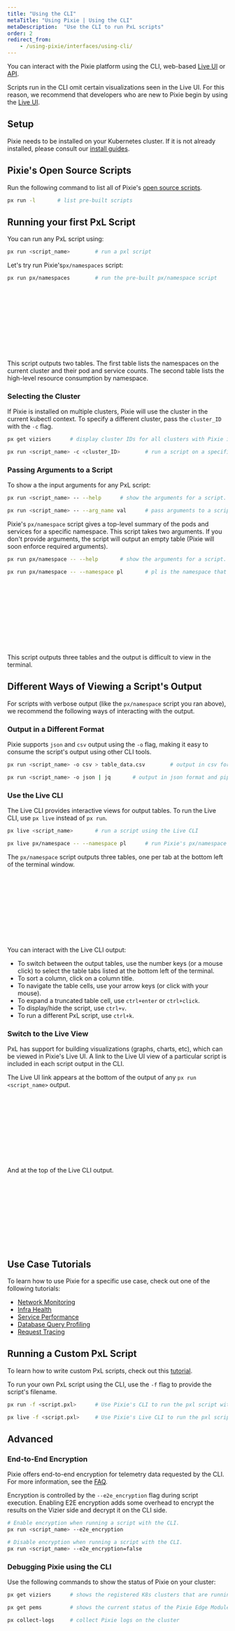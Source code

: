 ```yaml
---
title: "Using the CLI"
metaTitle: "Using Pixie | Using the CLI"
metaDescription:  "Use the CLI to run PxL scripts"
order: 2
redirect_from:
    - /using-pixie/interfaces/using-cli/
---
```


You can interact with the Pixie platform using the CLI, web-based [Live UI](/using-pixie/using-live-ui) or [API](/using-pixie/api-quick-start).

Scripts run in the CLI omit certain visualizations seen in the Live UI. For this reason, we recommend that developers who are new to Pixie begin by using the [Live UI](/using-pixie/using-live-ui).

## Setup

Pixie needs to be installed on your Kubernetes cluster. If it is not already installed, please consult our [install guides](/installing-pixie/).

## Pixie's Open Source Scripts

Run the following command to list all of Pixie's [open source scripts](https://github.com/pixie-labs/pixie/tree/main/src/pxl_scripts).

```bash
px run -l		# list pre-built scripts
```

## Running your first PxL Script

You can run any PxL script using:

```bash
px run <script_name>		# run a pxl script
```

Let's try run Pixie's`px/namespaces` script:

```bash
px run px/namespaces		# run the pre-built px/namespace script
```

<svg title='Output of the px/namespaces script in the CLI.' src='cli/cli-1.png'/>

This script outputs two tables. The first table lists the namespaces on the current cluster and their pod and service counts. The second table lists the high-level resource consumption by namespace.

### Selecting the Cluster

If Pixie is installed on multiple clusters, Pixie will use the cluster in the current kubectl context. To specify a different cluster, pass the `cluster_ID` with the `-c` flag.

```bash
px get viziers		# display cluster IDs for all clusters with Pixie installed

px run <script_name> -c <cluster_ID>		# run a script on a specific cluster
```

### Passing Arguments to a Script

To show a the input arguments for any PxL script:

```bash
px run <script_name> -- --help		# show the arguments for a script.

px run <script_name> -- --arg_name val		# pass arguments to a script
```

Pixie's `px/namespace` script gives a top-level summary of the pods and services for a specific namespace. This script takes two arguments. If you don't provide arguments, the script will output an empty table (Pixie will soon enforce required arguments).

```bash
px run px/namespace -- --help		# show the arguments for a script.

px run px/namespace -- --namespace pl		# pl is the namespace that Pixie is installed to (by default)
```

<svg title='Output of the px/namespace script in the CLI. ' src='cli/cli-2.png'/>

This script outputs three tables and the output is difficult to view in the terminal.

## Different Ways of Viewing a Script's Output

For scripts with verbose output (like the `px/namespace` script you ran above), we recommend the following ways of interacting with the output.

### Output in a Different Format

Pixie supports `json` and `csv` output using the `-o` flag, making it easy to consume the script's output using other CLI tools.

```bash
px run <script_name> -o csv > table_data.csv		# output in csv format and redirect to a file

px run <script_name> -o json | jq		# output in json format and pipe to jq
```

### Use the Live CLI

The Live CLI provides interactive views for output tables. To run the Live CLI, use `px live` instead of `px run`.

```bash
px live <script_name>		# run a script using the Live CLI

px live px/namespace -- --namespace pl		# run Pixie's px/namespace script
```

The `px/namespace` script outputs three tables, one per tab at the bottom left of the terminal window.

<svg title='Output of the px/namespace script in the Live CLI.' src='cli/cli-3.png'/>

You can interact with the Live CLI output:

- To switch between the output tables, use the number keys (or a mouse click) to select the table tabs listed at the bottom left of the terminal.
- To sort a column, click on a column title.
- To navigate the table cells, use your arrow keys (or click with your mouse).
- To expand a truncated table cell, use `ctrl+enter` or `ctrl+click`.
- To display/hide the script, use `ctrl+v`.
- To run a different PxL script, use `ctrl+k`.

### Switch to the Live View

PxL has support for building visualizations (graphs, charts, etc), which can be viewed in Pixie's Live UI.  A link to the Live UI view of a particular script is included in each script output in the CLI.

The Live UI link appears at the bottom of the output of any `px run <script_name>` output.

<svg title='Linking to the Live UI view of a script from the CLI.' src='cli/cli-4.png'/>

And at the top of the Live CLI output.

<svg title='Linking to the Live UI view of a script from the Live CLI.'  src='cli/cli-5.png'/>

## Use Case Tutorials

To learn how to use Pixie for a specific use case, check out one of the following tutorials:

- [Network Monitoring](/tutorials/pixie-101/network-monitoring/)
- [Infra Health](/tutorials/pixie-101/infra-health/)
- [Service Performance](/tutorials/pixie-101/service-performance/)
- [Database Query Profiling](/tutorials/pixie-101/database-query-profiling/)
- [Request Tracing](/tutorials/pixie-101/request-tracing/)

## Running a Custom PxL Script

To learn how to write custom PxL scripts, check out this [tutorial](/tutorials/pxl-scripts/write-pxl-scripts).

To run your own PxL script using the CLI, use the `-f` flag to provide the script's filename.

```bash
px run -f <script.pxl>		# Use Pixie's CLI to run the pxl script with the provided filename

px live -f <script.pxl>		# Use Pixie's Live CLI to run the pxl script with the provided filename
```

## Advanced

### End-to-End Encryption

Pixie offers end-to-end encryption for telemetry data requested by the CLI. For more information, see the [FAQ](/about-pixie/faq#how-does-pixie-secure-its-data).

Encryption is controlled by the `--e2e_encryption` flag during script execution. Enabling E2E encryption adds some overhead to encrypt the results on the Vizier side and decrypt it on the CLI side.

```bash
# Enable encryption when running a script with the CLI.
px run <script_name> --e2e_encryption

# Disable encryption when running a script with the CLI.
px run <script_name> --e2e_encryption=false
```

### Debugging Pixie using the CLI

Use the following commands to show the status of Pixie on your cluster:

```bash
px get viziers		# shows the registered K8s clusters that are running Pixie and their current status

px get pems			# shows the current status of the Pixie Edge Modules. Also, usable as `px run px/agent_status`

px collect-logs		# collect Pixie logs on the cluster
```
